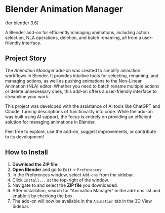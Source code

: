 # Blender Animation Manager
(for blender 3.6)

A Blender add-on for efficiently managing animations, including action selection, NLA operations, deletion, and batch renaming, all from a user-friendly interface.

## Project Story

The *Animation Manager* add-on was created to simplify animation workflows in Blender. It provides intuitive tools for selecting, renaming, and managing actions, as well as pushing animations to the Non-Linear Animation (NLA) editor. Whether you need to batch rename multiple actions or delete unnecessary ones, this add-on offers a user-friendly interface to streamline your work.

This project was developed with the assistance of AI tools like ChatGPT and Claude, turning descriptions of functionality into code. While the add-on was built using AI support, the focus is entirely on providing an efficient solution for managing animations in Blender.

Feel free to explore, use the add-on, suggest improvements, or contribute to its development!

## How to Install

1. **Download the ZIP file**: 
2. **Open Blender** and go to `Edit` > `Preferences`.
3. In the Preferences window, select `Add-ons` from the sidebar.
4. Click `Install...` at the top-right of the window.
5. Navigate to and select the **ZIP file** you downloaded.
6. After installation, search for "Animation Manager" in the add-ons list and enable it by checking the box.
7. The add-on will now be available in the `Animation` tab in the 3D View Sidebar.


